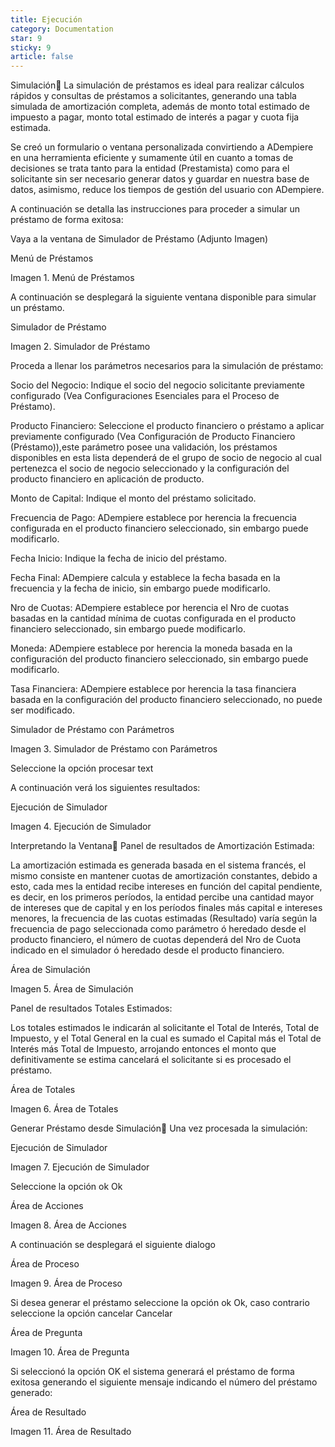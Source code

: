 ```yaml
---
title: Ejecución
category: Documentation
star: 9
sticky: 9
article: false
---
```


Simulación
La simulación de préstamos es ideal para realizar cálculos rápidos y consultas de préstamos a solicitantes, generando una tabla simulada de amortización completa, además de monto total estimado de impuesto a pagar, monto total estimado de interés a pagar y cuota fija estimada.

Se creó un formulario o ventana personalizada convirtiendo a ADempiere en una herramienta eficiente y sumamente útil en cuanto a tomas de decisiones se trata tanto para la entidad (Prestamista) como para el solicitante sin ser necesario generar datos y guardar en nuestra base de datos, asimismo, reduce los tiempos de gestión del usuario con ADempiere.

A continuación se detalla las instrucciones para proceder a simular un préstamo de forma exitosa:

Vaya a la ventana de Simulador de Préstamo (Adjunto Imagen)

Menú de Préstamos

Imagen 1. Menú de Préstamos

A continuación se desplegará la siguiente ventana disponible para simular un préstamo.

Simulador de Préstamo

Imagen 2. Simulador de Préstamo

Proceda a llenar los parámetros necesarios para la simulación de préstamo:

Socio del Negocio: Indique el socio del negocio solicitante previamente configurado (Vea Configuraciones Esenciales para el Proceso de Préstamo).

Producto Financiero: Seleccione el producto financiero o préstamo a aplicar previamente configurado (Vea Configuración de Producto Financiero (Préstamo)),este parámetro posee una validación, los préstamos disponibles en esta lista dependerá de el grupo de socio de negocio al cual pertenezca el socio de negocio seleccionado y la configuración del producto financiero en aplicación de producto.

Monto de Capital: Indique el monto del préstamo solicitado.

Frecuencia de Pago: ADempiere establece por herencia la frecuencia configurada en el producto financiero seleccionado, sin embargo puede modificarlo.

Fecha Inicio: Indique la fecha de inicio del préstamo.

Fecha Final: ADempiere calcula y establece la fecha basada en la frecuencia y la fecha de inicio, sin embargo puede modificarlo.

Nro de Cuotas: ADempiere establece por herencia el Nro de cuotas basadas en la cantidad mínima de cuotas configurada en el producto financiero seleccionado, sin embargo puede modificarlo.

Moneda: ADempiere establece por herencia la moneda basada en la configuración del producto financiero seleccionado, sin embargo puede modificarlo.

Tasa Financiera: ADempiere establece por herencia la tasa financiera basada en la configuración del producto financiero seleccionado, no puede ser modificado.

Simulador de Préstamo con Parámetros

Imagen 3. Simulador de Préstamo con Parámetros

Seleccione la opción procesar text

A continuación verá los siguientes resultados:

Ejecución de Simulador

Imagen 4. Ejecución de Simulador

Interpretando la Ventana
Panel de resultados de Amortización Estimada:

La amortización estimada es generada basada en el sistema francés, el mismo consiste en mantener cuotas de amortización constantes, debido a esto, cada mes la entidad recibe intereses en función del capital pendiente, es decir, en los primeros períodos, la entidad percibe una cantidad mayor de intereses que de capital y en los períodos finales más capital e intereses menores, la frecuencia de las cuotas estimadas (Resultado) varía según la frecuencia de pago seleccionada como parámetro ó heredado desde el producto financiero, el número de cuotas dependerá del Nro de Cuota indicado en el simulador ó heredado desde el producto financiero.

Área de Simulación

Imagen 5. Área de Simulación

Panel de resultados Totales Estimados:

Los totales estimados le indicarán al solicitante el Total de Interés, Total de Impuesto, y el Total General en la cual es sumado el Capital más el Total de Interés más Total de Impuesto, arrojando entonces el monto que definitivamente se estima cancelará el solicitante si es procesado el préstamo.

Área de Totales

Imagen 6. Área de Totales

Generar Préstamo desde Simulación
Una vez procesada la simulación:

Ejecución de Simulador

Imagen 7. Ejecución de Simulador

Seleccione la opción ok Ok

Área de Acciones

Imagen 8. Área de Acciones

A continuación se desplegará el siguiente dialogo

Área de Proceso

Imagen 9. Área de Proceso

Si desea generar el préstamo seleccione la opción ok Ok, caso contrario seleccione la opción cancelar Cancelar

Área de Pregunta

Imagen 10. Área de Pregunta

Si seleccionó la opción OK el sistema generará el préstamo de forma exitosa generando el siguiente mensaje indicando el número del préstamo generado:

Área de Resultado

Imagen 11. Área de Resultado